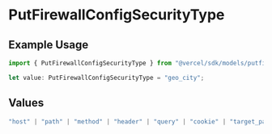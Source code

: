# PutFirewallConfigSecurityType

## Example Usage

```typescript
import { PutFirewallConfigSecurityType } from "@vercel/sdk/models/putfirewallconfigop.js";

let value: PutFirewallConfigSecurityType = "geo_city";
```

## Values

```typescript
"host" | "path" | "method" | "header" | "query" | "cookie" | "target_path" | "raw_path" | "ip_address" | "protocol" | "region" | "scheme" | "environment" | "user_agent" | "geo_continent" | "geo_country" | "geo_country_region" | "geo_city" | "geo_as_number" | "ja4_digest" | "ja3_digest" | "rate_limit_api_id"
```